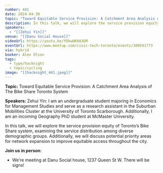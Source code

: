 ```yaml
---
number: 441
date: 2024-04-30
topic: "Toward Equitable Service Provision: A Catchment Area Analysis of The Bike Share Toronto System  with Zehui Yin"
description: In this talk, we will explore the service provision equity of Toronto’s Bike Share system, examining the service distribution among diverse demographic groups. Additionally, we will discuss potential priority areas for network expansion to improve equitable access throughout the city.
speakers:
  - "[[Zehui Yin]]"
venue: "[[Danu Social House]]"
videoUrl: https://youtu.be/YDkwUKb83GM
eventUrl: https://www.meetup.com/civic-tech-toronto/events/300591773
via: hybrid
booker: Alex Olson
tags:
  - type/hacknight
  - topic/cycling
image: "[[hacknight_441.jpeg]]"
---
```


**Topic:** Toward Equitable Service Provision: A Catchment Area Analysis of The Bike Share Toronto System

**Speakers:** Zehui Yin: I am an undergraduate student majoring in Economics for Management Studies and serve as a research assistant in the Suburban Mobilities Cluster at the University of Toronto Scarborough. Additionally, I am an incoming Geography PhD student at McMaster University.

In this talk, we will explore the service provision equity of Toronto’s Bike Share system, examining the service distribution among diverse demographic groups. Additionally, we will discuss potential priority areas for network expansion to improve equitable access throughout the city.

**Join us in person**:

* We're meeting at Danu Social house, 1237 Queen St W. There will be signs!
